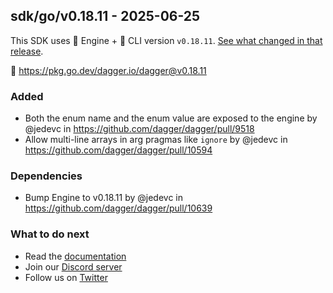 ## sdk/go/v0.18.11 - 2025-06-25

This SDK uses 🚙 Engine + 🚗 CLI version `v0.18.11`. [See what changed in that release](https://github.com/dagger/dagger/releases/tag/v0.18.11).

🐹 https://pkg.go.dev/dagger.io/dagger@v0.18.11

### Added
- Both the enum name and the enum value are exposed to the engine by @jedevc in https://github.com/dagger/dagger/pull/9518
- Allow multi-line arrays in arg pragmas like `ignore` by @jedevc in https://github.com/dagger/dagger/pull/10594

### Dependencies
- Bump Engine to v0.18.11 by @jedevc in https://github.com/dagger/dagger/pull/10639

### What to do next
- Read the [documentation](https://docs.dagger.io/sdk/go)
- Join our [Discord server](https://discord.gg/dagger-io)
- Follow us on [Twitter](https://twitter.com/dagger_io)
